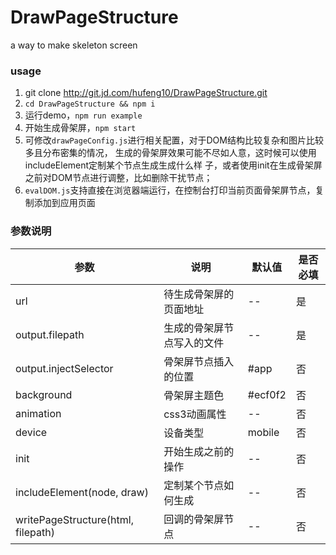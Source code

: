 # DrawPageStructure
a way to make skeleton screen

### usage
1. git clone http://git.jd.com/hufeng10/DrawPageStructure.git
2. `cd DrawPageStructure && npm i`
2. 运行demo，`npm run example`
3. 开始生成骨架屏，`npm start`
4. 可修改`drawPageConfig.js`进行相关配置，对于DOM结构比较复杂和图片比较多且分布密集的情况，
    生成的骨架屏效果可能不尽如人意，这时候可以使用includeElement定制某个节点生成生成什么样
    子，或者使用init在生成骨架屏之前对DOM节点进行调整，比如删除干扰节点；
5. `evalDOM.js`支持直接在浏览器端运行，在控制台打印当前页面骨架屏节点，复制添加到应用页面

### 参数说明
| 参数 | 说明 | 默认值 | 是否必填
|----- | ----- | ----- | -----
| url | 待生成骨架屏的页面地址 | -- | 是
| output.filepath | 生成的骨架屏节点写入的文件 | -- | 是
| output.injectSelector | 骨架屏节点插入的位置 | #app | 否
| background | 骨架屏主题色 | #ecf0f2 | 否
| animation | css3动画属性 | -- | 否
| device | 设备类型 | mobile | 否
| init | 开始生成之前的操作 | -- | 否
| includeElement(node, draw) | 定制某个节点如何生成 | -- | 否
| writePageStructure(html, filepath) | 回调的骨架屏节点 | -- | 否
